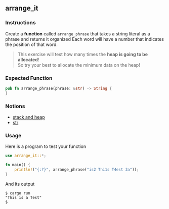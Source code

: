 ## arrange_it

### Instructions

Create a **function** called `arrange_phrase` that takes a string literal as a phrase and returns it organized
Each word will have a number that indicates the position of that word.

> This exercise will test how many times the **heap is going to be allocated**!\
> So try your best to allocate the minimum data on the heap!

### Expected Function

```rust
pub fn arrange_phrase(phrase: &str) -> String {
}
```

### Notions

- [stack and heap](https://doc.rust-lang.org/1.22.0/book/first-edition/the-stack-and-the-heap.html)
- [str](https://doc.rust-lang.org/std/primitive.str.html)

### Usage

Here is a program to test your function

```rust
use arrange_it::*;

fn main() {
    println!("{:?}", arrange_phrase("is2 Thi1s T4est 3a"));
}
```

And its output

```console
$ cargo run
"This is a Test"
$
```
